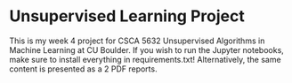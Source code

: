# Unsupervised Learning Project

This is my week 4 project for CSCA 5632 Unsupervised Algorithms in Machine Learning at CU Boulder. If you wish to run the Jupyter notebooks, make sure to install everything in requirements.txt! Alternatively, the same content is presented as a 2 PDF reports.
